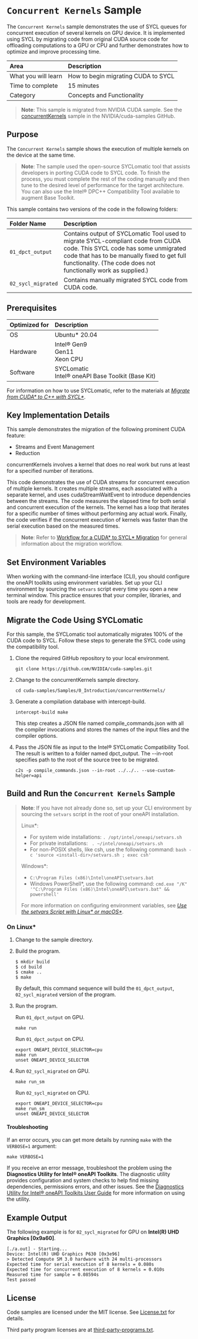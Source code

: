 # `Concurrent Kernels` Sample

The `Concurrent Kernels` sample demonstrates the use of SYCL queues for concurrent execution of several kernels on GPU device. It is implemented using SYCL by migrating code from original CUDA source code for offloading computations to a GPU or CPU and further demonstrates how to optimize and improve processing time.

| Area                   | Description
|:---                    |:---
| What you will learn    | How to begin migrating CUDA to SYCL
| Time to complete       | 15 minutes
| Category               | Concepts and Functionality

>**Note**: This sample is migrated from NVIDIA CUDA sample. See the [concurrentKernels](https://github.com/NVIDIA/cuda-samples/tree/master/Samples/0_Introduction/concurrentKernels) sample in the NVIDIA/cuda-samples GitHub.

## Purpose

The `Concurrent Kernels` sample shows the execution of multiple kernels on the device at the same time.

> **Note**: The sample used the open-source SYCLomatic tool that assists developers in porting CUDA code to SYCL code. To finish the process, you must complete the rest of the coding manually and then tune to the desired level of performance for the target architecture. You can also use the Intel® DPC++ Compatibility Tool available to augment Base Toolkit.

This sample contains two versions of the code in the following folders:

| Folder Name          | Description
|:---                  |:---
|`01_dpct_output`      | Contains output of SYCLomatic Tool used to migrate SYCL-compliant code from CUDA code. This SYCL code has some unmigrated code that has to be manually fixed to get full functionality. (The code does not functionally work as supplied.)
|`02_sycl_migrated`    | Contains manually migrated SYCL code from CUDA code.

## Prerequisites

| Optimized for         | Description
|:---                   |:---
| OS                    | Ubuntu* 20.04
| Hardware              | Intel® Gen9 <br> Gen11 <br> Xeon CPU
| Software              | SYCLomatic <br> Intel® oneAPI Base Toolkit (Base Kit)

For information on how to use SYCLomatic, refer to the materials at *[Migrate from CUDA* to C++ with SYCL*](https://www.intel.com/content/www/us/en/developer/tools/oneapi/training/migrate-from-cuda-to-cpp-with-sycl.html)*.


## Key Implementation Details

This sample demonstrates the migration of the following prominent CUDA feature:

- Streams and Event Management
- Reduction

concurrentKernels involves a kernel that does no real work but runs at least for a specified number of iterations.

This code demonstrates the use of CUDA streams for concurrent execution of multiple kernels. It creates multiple streams, each associated with a separate kernel, and uses cudaStreamWaitEvent to introduce dependencies between the streams. The code measures the elapsed time for both serial and concurrent execution of the kernels. The kernel has a loop that iterates for a specific number of times without performing any actual work. Finally, the code verifies if the concurrent execution of kernels was faster than the serial execution based on the measured times.

>**Note**: Refer to [Workflow for a CUDA* to SYCL* Migration](https://www.intel.com/content/www/us/en/developer/tools/oneapi/training/cuda-sycl-migration-workflow.html) for general information about the migration workflow.


## Set Environment Variables

When working with the command-line interface (CLI), you should configure the oneAPI toolkits using environment variables. Set up your CLI environment by sourcing the `setvars` script every time you open a new terminal window. This practice ensures that your compiler, libraries, and tools are ready for development.

## Migrate the Code Using SYCLomatic

For this sample, the SYCLomatic tool automatically migrates 100% of the CUDA code to SYCL. Follow these steps to generate the SYCL code using the compatibility tool.

1. Clone the required GitHub repository to your local environment.
   ```
   git clone https://github.com/NVIDIA/cuda-samples.git
   ```
2. Change to the concurrentKernels sample directory.
   ```
   cd cuda-samples/Samples/0_Introduction/concurrentKernels/
   ```
3. Generate a compilation database with intercept-build.
   ```
   intercept-build make
   ```
   This step creates a JSON file named compile_commands.json with all the compiler invocations and stores the names of the input files and the compiler options.

4. Pass the JSON file as input to the Intel® SYCLomatic Compatibility Tool. The result is written to a folder named dpct_output. The --in-root specifies path to the root of the source tree to be migrated.
   ```
   c2s -p compile_commands.json --in-root ../../.. --use-custom-helper=api
   ```

## Build and Run the `Concurrent Kernels` Sample

> **Note**: If you have not already done so, set up your CLI
> environment by sourcing  the `setvars` script in the root of your oneAPI installation.
>
> Linux*:
> - For system wide installations: `. /opt/intel/oneapi/setvars.sh`
> - For private installations: ` . ~/intel/oneapi/setvars.sh`
> - For non-POSIX shells, like csh, use the following command: `bash -c 'source <install-dir>/setvars.sh ; exec csh'`
>
> Windows*:
> - `C:\Program Files (x86)\Intel\oneAPI\setvars.bat`
> - Windows PowerShell*, use the following command: `cmd.exe "/K" '"C:\Program Files (x86)\Intel\oneAPI\setvars.bat" && powershell'`
>
> For more information on configuring environment variables, see *[Use the setvars Script with Linux* or macOS*](https://www.intel.com/content/www/us/en/develop/documentation/oneapi-programming-guide/top/oneapi-development-environment-setup/use-the-setvars-script-with-linux-or-macos.html)*.

### On Linux*

1. Change to the sample directory.
2. Build the program.
   ```
   $ mkdir build
   $ cd build
   $ cmake ..
   $ make
   ```

   By default, this command sequence will build the `01_dpct_output`, `02_sycl_migrated` version of the program.

3. Run the program.

   Run `01_dpct_output` on GPU.
   ```
   make run
   ```
      Run `01_dpct_output` on CPU.
   ```
   export ONEAPI_DEVICE_SELECTOR=cpu
   make run
   unset ONEAPI_DEVICE_SELECTOR
   ```
4. Run `02_sycl_migrated` on GPU.
   ```
   make run_sm
   ```
   Run `02_sycl_migrated` on CPU.
   ```
   export ONEAPI_DEVICE_SELECTOR=cpu
   make run_sm
   unset ONEAPI_DEVICE_SELECTOR
   ```

#### Troubleshooting

If an error occurs, you can get more details by running `make` with
the `VERBOSE=1` argument:
```
make VERBOSE=1
```
If you receive an error message, troubleshoot the problem using the **Diagnostics Utility for Intel® oneAPI Toolkits**. The diagnostic utility provides configuration and system checks to help find missing dependencies, permissions errors, and other issues. See the [Diagnostics Utility for Intel® oneAPI Toolkits User Guide](https://www.intel.com/content/www/us/en/develop/documentation/diagnostic-utility-user-guide/top.html) for more information on using the utility.


## Example Output

The following example is for `02_sycl_migrated` for GPU on **Intel(R) UHD Graphics [0x9a60]**.
```
[./a.out] - Starting...
Device: Intel(R) UHD Graphics P630 [0x3e96]
> Detected Compute SM 3.0 hardware with 24 multi-processors
Expected time for serial execution of 8 kernels = 0.080s
Expected time for concurrent execution of 8 kernels = 0.010s
Measured time for sample = 0.08594s
Test passed
```

## License

Code samples are licensed under the MIT license. See
[License.txt](https://github.com/oneapi-src/oneAPI-samples/blob/master/License.txt) for details.

Third party program licenses are at [third-party-programs.txt](https://github.com/oneapi-src/oneAPI-samples/blob/master/third-party-programs.txt).
